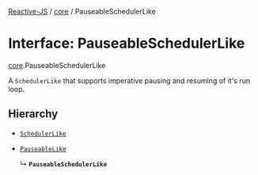 [Reactive-JS](../README.md) / [core](../modules/core.md) / PauseableSchedulerLike

# Interface: PauseableSchedulerLike

[core](../modules/core.md).PauseableSchedulerLike

A `SchedulerLike` that supports imperative pausing and resuming
of it's run loop.

## Hierarchy

- [`SchedulerLike`](core.SchedulerLike.md)

- [`PauseableLike`](core.PauseableLike.md)

  ↳ **`PauseableSchedulerLike`**
